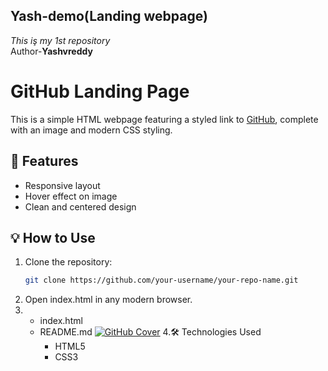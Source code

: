 ## Yash-demo(Landing webpage)

<i>This iş my 1st repository</i>
<br>
Author-<b>Yashvreddy</b>

# GitHub Landing Page

This is a simple HTML webpage featuring a styled link to [GitHub](https://github.com/), complete with an image and modern CSS styling.

## 🔧 Features

- Responsive layout
- Hover effect on image
- Clean and centered design

## 💡 How to Use

1. Clone the repository:
   ```bash
   git clone https://github.com/your-username/your-repo-name.git
2. Open index.html in any modern browser.
3. * index.html
   * README.md
[![GitHub Cover](https://www.zbw-mediatalk.eu/wp-content/uploads/2015/09/github-cover.jpg)](https://github.com/)
4.🛠️ Technologies Used
     * HTML5
     * CSS3








